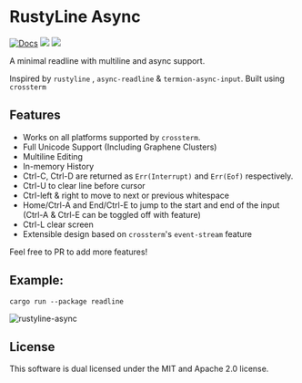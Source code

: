 # RustyLine Async
[![Docs](https://docs.rs/rustyline-async/badge.svg)](https://docs.rs/rustyline-async)
[![](https://img.shields.io/crates/v/rustyline-async.svg)](https://crates.io/crates/rustyline-async)
![](https://tokei.rs/b1/github/zyansheep/rustyline-async?category=code)

A minimal readline with multiline and async support.

Inspired by `rustyline` , `async-readline` & `termion-async-input`. Built using `crossterm`

## Features

 * Works on all platforms supported by `crossterm`.
 * Full Unicode Support (Including Graphene Clusters)
 * Multiline Editing
 * In-memory History
 * Ctrl-C, Ctrl-D are returned as `Err(Interrupt)` and `Err(Eof)` respectively.
 * Ctrl-U to clear line before cursor
 * Ctrl-left & right to move to next or previous whitespace
 * Home/Ctrl-A and End/Ctrl-E to jump to the start and end of the input (Ctrl-A & Ctrl-E can be toggled off with feature)
 * Ctrl-L clear screen
 * Extensible design based on `crossterm`'s `event-stream` feature

Feel free to PR to add more features!

## Example:
```
cargo run --package readline
```

![rustyline-async](https://i.imgur.com/Ei2bzgu.gif)

## License
This software is dual licensed under the MIT and Apache 2.0 license.
